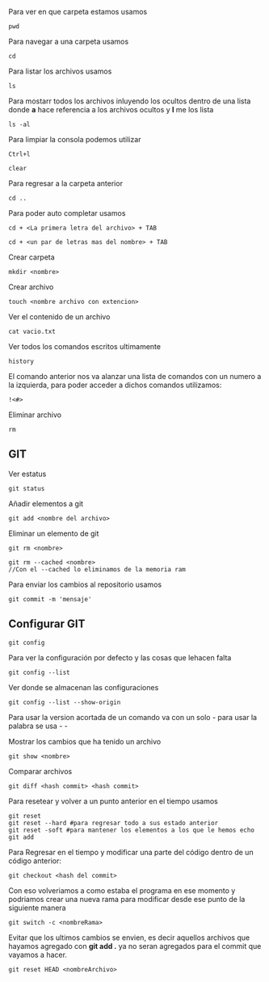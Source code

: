 Para ver en que carpeta estamos usamos

    pwd

Para navegar a una carpeta usamos

    cd

Para listar los archivos usamos

    ls

Para mostarr todos los archivos inluyendo los ocultos dentro de una lista donde **a** hace referencia a los archivos ocultos y **l** me los lista

    ls -al

Para limpiar la consola podemos utilizar

    Ctrl+l

    clear

Para regresar a la carpeta anterior

    cd ..

Para poder auto completar usamos

    cd + <La primera letra del archivo> + TAB

    cd + <un par de letras mas del nombre> + TAB

Crear carpeta

    mkdir <nombre>

Crear archivo

    touch <nombre archivo con extencion>

Ver el contenido de un archivo

    cat vacio.txt

Ver todos los comandos escritos ultimamente

    history

El comando anterior nos va alanzar una lista de comandos con un numero a la izquierda, para poder acceder a dichos comandos utilizamos:

    !<#>

Eliminar archivo

    rm 


## GIT

Ver estatus

    git status

Añadir elementos a git 

    git add <nombre del archivo>

Eliminar un elemento de git

    git rm <nombre>

    git rm --cached <nombre>
    //Con el --cached lo eliminamos de la memoria ram

Para enviar los cambios al repositorio usamos

	git commit -m 'mensaje'

## Configurar GIT

	git config

Para ver la configuración por defecto y las cosas que lehacen falta

	git config --list

Ver donde se almacenan las configuraciones

	git config --list --show-origin

Para usar la version acortada de un comando va con un solo  -  para usar la palabra se usa   - -

Mostrar los cambios que ha tenido un archivo

	git show <nombre>

Comparar archivos

	git diff <hash commit> <hash commit>

Para resetear y volver a un punto anterior en el tiempo usamos

	git reset
	git reset --hard #para regresar todo a sus estado anterior 
	git reset -soft #para mantener los elementos a los que le hemos echo git add

Para Regresar en el tiempo y modificar una parte del código dentro de un código anterior:

	git checkout <hash del commit>

Con eso volveriamos a como estaba el programa en ese momento y podriamos crear una nueva rama para modificar desde ese punto de la siguiente manera

	git switch -c <nombreRama>

Evitar que los ultimos cambios se envien, es decir aquellos archivos que hayamos agregado con **git add .** ya no seran agregados para el commit que vayamos a hacer.  

	git reset HEAD <nombreArchivo>








